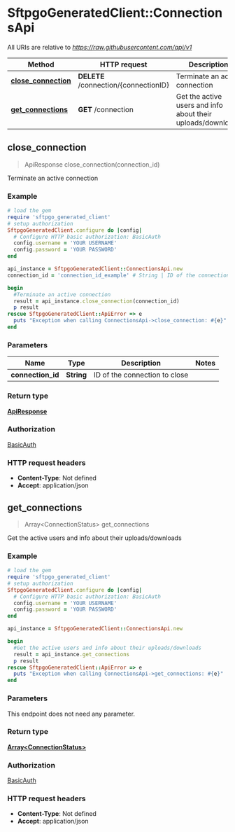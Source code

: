 # SftpgoGeneratedClient::ConnectionsApi

All URIs are relative to *https://raw.githubusercontent.com/api/v1*

Method | HTTP request | Description
------------- | ------------- | -------------
[**close_connection**](ConnectionsApi.md#close_connection) | **DELETE** /connection/{connectionID} | Terminate an active connection
[**get_connections**](ConnectionsApi.md#get_connections) | **GET** /connection | Get the active users and info about their uploads/downloads



## close_connection

> ApiResponse close_connection(connection_id)

Terminate an active connection

### Example

```ruby
# load the gem
require 'sftpgo_generated_client'
# setup authorization
SftpgoGeneratedClient.configure do |config|
  # Configure HTTP basic authorization: BasicAuth
  config.username = 'YOUR USERNAME'
  config.password = 'YOUR PASSWORD'
end

api_instance = SftpgoGeneratedClient::ConnectionsApi.new
connection_id = 'connection_id_example' # String | ID of the connection to close

begin
  #Terminate an active connection
  result = api_instance.close_connection(connection_id)
  p result
rescue SftpgoGeneratedClient::ApiError => e
  puts "Exception when calling ConnectionsApi->close_connection: #{e}"
end
```

### Parameters


Name | Type | Description  | Notes
------------- | ------------- | ------------- | -------------
 **connection_id** | **String**| ID of the connection to close | 

### Return type

[**ApiResponse**](ApiResponse.md)

### Authorization

[BasicAuth](../README.md#BasicAuth)

### HTTP request headers

- **Content-Type**: Not defined
- **Accept**: application/json


## get_connections

> Array&lt;ConnectionStatus&gt; get_connections

Get the active users and info about their uploads/downloads

### Example

```ruby
# load the gem
require 'sftpgo_generated_client'
# setup authorization
SftpgoGeneratedClient.configure do |config|
  # Configure HTTP basic authorization: BasicAuth
  config.username = 'YOUR USERNAME'
  config.password = 'YOUR PASSWORD'
end

api_instance = SftpgoGeneratedClient::ConnectionsApi.new

begin
  #Get the active users and info about their uploads/downloads
  result = api_instance.get_connections
  p result
rescue SftpgoGeneratedClient::ApiError => e
  puts "Exception when calling ConnectionsApi->get_connections: #{e}"
end
```

### Parameters

This endpoint does not need any parameter.

### Return type

[**Array&lt;ConnectionStatus&gt;**](ConnectionStatus.md)

### Authorization

[BasicAuth](../README.md#BasicAuth)

### HTTP request headers

- **Content-Type**: Not defined
- **Accept**: application/json

